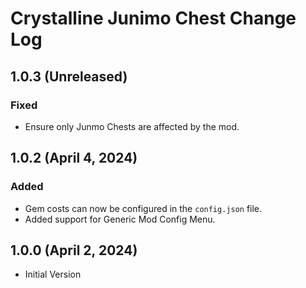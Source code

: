 # Crystalline Junimo Chest Change Log

## 1.0.3 (Unreleased)

### Fixed

* Ensure only Junmo Chests are affected by the mod.

## 1.0.2 (April 4, 2024)

### Added

* Gem costs can now be configured in the `config.json` file.
* Added support for Generic Mod Config Menu.

## 1.0.0 (April 2, 2024)

* Initial Version